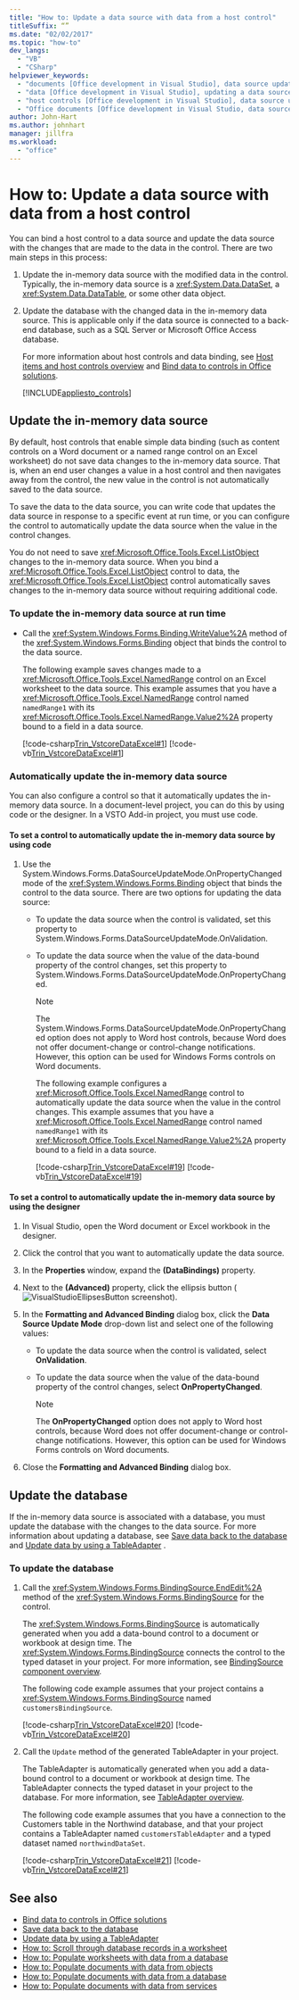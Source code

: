```yaml
---
title: "How to: Update a data source with data from a host control"
titleSuffix: “”
ms.date: "02/02/2017"
ms.topic: "how-to"
dev_langs:
  - "VB"
  - "CSharp"
helpviewer_keywords:
  - "documents [Office development in Visual Studio], data source updates"
  - "data [Office development in Visual Studio], updating a data source from a document"
  - "host controls [Office development in Visual Studio], data source updates"
  - "Office documents [Office development in Visual Studio, data sources"
author: John-Hart
ms.author: johnhart
manager: jillfra
ms.workload:
  - "office"
---
```

# How to: Update a data source with data from a host control
  You can bind a host control to a data source and update the data source with the changes that are made to the data in the control. There are two main steps in this process:

1. Update the in-memory data source with the modified data in the control. Typically, the in-memory data source is a <xref:System.Data.DataSet>, a <xref:System.Data.DataTable>, or some other data object.

2. Update the database with the changed data in the in-memory data source. This is applicable only if the data source is connected to a back-end database, such as a SQL Server or Microsoft Office Access database.

   For more information about host controls and data binding, see [Host items and host controls overview](../vsto/host-items-and-host-controls-overview.md) and [Bind data to controls in Office solutions](../vsto/binding-data-to-controls-in-office-solutions.md).

   [!INCLUDE[appliesto_controls](../vsto/includes/appliesto-controls-md.md)]

## Update the in-memory data source
 By default, host controls that enable simple data binding (such as content controls on a Word document or a named range control on an Excel worksheet) do not save data changes to the in-memory data source. That is, when an end user changes a value in a host control and then navigates away from the control, the new value in the control is not automatically saved to the data source.

 To save the data to the data source, you can write code that updates the data source in response to a specific event at run time, or you can configure the control to automatically update the data source when the value in the control changes.

 You do not need to save <xref:Microsoft.Office.Tools.Excel.ListObject> changes to the in-memory data source. When you bind a <xref:Microsoft.Office.Tools.Excel.ListObject> control to data, the <xref:Microsoft.Office.Tools.Excel.ListObject> control automatically saves changes to the in-memory data source without requiring additional code.

### To update the in-memory data source at run time

- Call the <xref:System.Windows.Forms.Binding.WriteValue%2A> method of the <xref:System.Windows.Forms.Binding> object that binds the control to the data source.

     The following example saves changes made to a <xref:Microsoft.Office.Tools.Excel.NamedRange> control on an Excel worksheet to the data source. This example assumes that you have a <xref:Microsoft.Office.Tools.Excel.NamedRange> control named `namedRange1` with its <xref:Microsoft.Office.Tools.Excel.NamedRange.Value2%2A> property bound to a field in a data source.

     [!code-csharp[Trin_VstcoreDataExcel#1](../vsto/codesnippet/CSharp/Trin_VstcoreDataExcelCS/Sheet1.cs#1)]
     [!code-vb[Trin_VstcoreDataExcel#1](../vsto/codesnippet/VisualBasic/Trin_VstcoreDataExcelVB/Sheet1.vb#1)]

### Automatically update the in-memory data source
 You can also configure a control so that it automatically updates the in-memory data source. In a document-level project, you can do this by using code or the designer. In a VSTO Add-in project, you must use code.

#### To set a control to automatically update the in-memory data source by using code

1. Use the System.Windows.Forms.DataSourceUpdateMode.OnPropertyChanged mode of the <xref:System.Windows.Forms.Binding> object that binds the control to the data source. There are two options for updating the data source:

   - To update the data source when the control is validated, set this property to System.Windows.Forms.DataSourceUpdateMode.OnValidation.

   - To update the data source when the value of the data-bound property of the control changes, set this property to System.Windows.Forms.DataSourceUpdateMode.OnPropertyChanged.

     > [!NOTE]
     > The System.Windows.Forms.DataSourceUpdateMode.OnPropertyChanged option does not apply to Word host controls, because Word does not offer document-change or control-change notifications. However, this option can be used for Windows Forms controls on Word documents.

     The following example configures a <xref:Microsoft.Office.Tools.Excel.NamedRange> control to automatically update the data source when the value in the control changes. This example assumes that you have a <xref:Microsoft.Office.Tools.Excel.NamedRange> control named `namedRange1` with its <xref:Microsoft.Office.Tools.Excel.NamedRange.Value2%2A> property bound to a field in a data source.

     [!code-csharp[Trin_VstcoreDataExcel#19](../vsto/codesnippet/CSharp/Trin_VstcoreDataExcelCS/Sheet1.cs#19)]
     [!code-vb[Trin_VstcoreDataExcel#19](../vsto/codesnippet/VisualBasic/Trin_VstcoreDataExcelVB/Sheet1.vb#19)]

#### To set a control to automatically update the in-memory data source by using the designer

1. In Visual Studio, open the Word document or Excel workbook in the designer.

2. Click the control that you want to automatically update the data source.

3. In the **Properties** window, expand the **(DataBindings)** property.

4. Next to the **(Advanced)** property, click the ellipsis button (![VisualStudioEllipsesButton screenshot](../vsto/media/vbellipsesbutton.png "VisualStudioEllipsesButton screenshot")).

5. In the **Formatting and Advanced Binding** dialog box, click the **Data Source Update Mode** drop-down list and select one of the following values:

    - To update the data source when the control is validated, select **OnValidation**.

    - To update the data source when the value of the data-bound property of the control changes, select **OnPropertyChanged**.

        > [!NOTE]
        > The **OnPropertyChanged** option does not apply to Word host controls, because Word does not offer document-change or control-change notifications. However, this option can be used for Windows Forms controls on Word documents.

6. Close the **Formatting and Advanced Binding** dialog box.

## Update the database
 If the in-memory data source is associated with a database, you must update the database with the changes to the data source. For more information about updating a database, see [Save data back to the database](../data-tools/save-data-back-to-the-database.md)  and [Update data by using a TableAdapter](../data-tools/update-data-by-using-a-tableadapter.md) .

### To update the database

1. Call the <xref:System.Windows.Forms.BindingSource.EndEdit%2A> method of the <xref:System.Windows.Forms.BindingSource> for the control.

     The <xref:System.Windows.Forms.BindingSource> is automatically generated when you add a data-bound control to a document or workbook at design time. The <xref:System.Windows.Forms.BindingSource> connects the control to the typed dataset in your project. For more information, see [BindingSource component overview](/dotnet/framework/winforms/controls/bindingsource-component-overview).

     The following code example assumes that your project contains a <xref:System.Windows.Forms.BindingSource> named `customersBindingSource`.

     [!code-csharp[Trin_VstcoreDataExcel#20](../vsto/codesnippet/CSharp/Trin_VstcoreDataExcelCS/Sheet1.cs#20)]
     [!code-vb[Trin_VstcoreDataExcel#20](../vsto/codesnippet/VisualBasic/Trin_VstcoreDataExcelVB/Sheet1.vb#20)]

2. Call the `Update` method of the generated TableAdapter in your project.

     The TableAdapter is automatically generated when you add a data-bound control to a document or workbook at design time. The TableAdapter connects the typed dataset in your project to the database. For more information, see [TableAdapter overview](../data-tools/fill-datasets-by-using-tableadapters.md#tableadapter-overview).

     The following code example assumes that you have a connection to the Customers table in the Northwind database, and that your project contains a TableAdapter named `customersTableAdapter` and a typed dataset named `northwindDataSet`.

     [!code-csharp[Trin_VstcoreDataExcel#21](../vsto/codesnippet/CSharp/Trin_VstcoreDataExcelCS/Sheet1.cs#21)]
     [!code-vb[Trin_VstcoreDataExcel#21](../vsto/codesnippet/VisualBasic/Trin_VstcoreDataExcelVB/Sheet1.vb#21)]

## See also
- [Bind data to controls in Office solutions](../vsto/binding-data-to-controls-in-office-solutions.md)
- [Save data back to the database](../data-tools/save-data-back-to-the-database.md)
- [Update data by using a TableAdapter](../data-tools/update-data-by-using-a-tableadapter.md)
- [How to: Scroll through database records in a worksheet](../vsto/how-to-scroll-through-database-records-in-a-worksheet.md)
- [How to: Populate worksheets with data from a database](../vsto/how-to-populate-worksheets-with-data-from-a-database.md)
- [How to: Populate documents with data from objects](../vsto/how-to-populate-documents-with-data-from-objects.md)
- [How to: Populate documents with data from a database](../vsto/how-to-populate-documents-with-data-from-a-database.md)
- [How to: Populate documents with data from services](../vsto/how-to-populate-documents-with-data-from-services.md)
